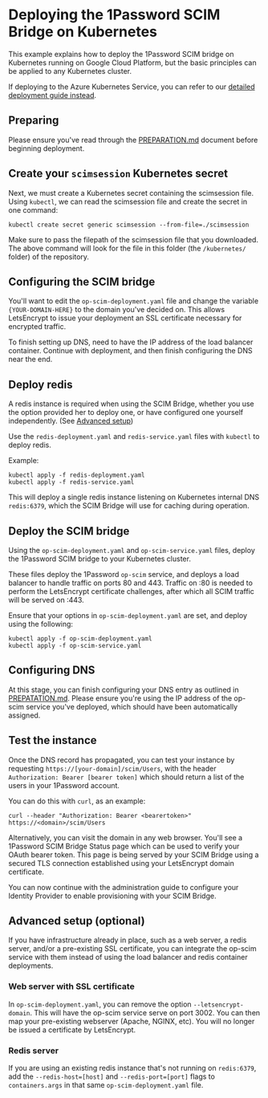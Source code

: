 # Deploying the 1Password SCIM Bridge on Kubernetes

This example explains how to deploy the 1Password SCIM bridge on Kubernetes running on Google Cloud Platform, but the basic principles can be applied to any Kubernetes cluster.

If deploying to the Azure Kubernetes Service, you can refer to our [detailed deployment guide instead](https://support.1password.com/cs/scim-deploy-azure/).

## Preparing

Please ensure you've read through the [PREPARATION.md](https://github.com/1Password/scim-examples/blob/master/PREPARATION.md) document before beginning deployment.

## Create your `scimsession` Kubernetes secret

Next, we must create a Kubernetes secret containing the scimsession file. Using `kubectl`, we can read the scimsession file and create the secret in one command:

```
kubectl create secret generic scimsession --from-file=./scimsession
```

Make sure to pass the filepath of the scimsession file that you downloaded.  The above command will look for the file in  this folder (the `/kubernetes/` folder) of the repository.


## Configuring the SCIM bridge

You'll want to edit the `op-scim-deployment.yaml` file and change the variable `{YOUR-DOMAIN-HERE}` to the domain you've decided on. This allows LetsEncrypt to issue your deployment an SSL certificate necessary for encrypted traffic. 

To finish setting up DNS, need to have the IP address of the load balancer container. Continue with deployment, and then finish configuring the DNS near the end.


## Deploy redis

A redis instance is required when using the SCIM Bridge, whether you use the option provided her to deploy one, or have configured one yourself independently. (See [Advanced setup](#Advanced-setup))

Use the `redis-deployment.yaml` and `redis-service.yaml` files with `kubectl` to deploy redis.

Example:

```
kubectl apply -f redis-deployment.yaml
kubectl apply -f redis-service.yaml
```

This will deploy a single redis instance listening on Kubernetes internal DNS `redis:6379`, which the SCIM Bridge will use for caching during operation. 


## Deploy the SCIM bridge 

Using the `op-scim-deployment.yaml` and `op-scim-service.yaml` files, deploy the 1Password SCIM bridge to your Kubernetes cluster.

These files deploy the 1Password `op-scim` service, and deploys a load balancer to handle traffic on ports 80 and 443. Traffic on :80 is needed to perform the LetsEncrypt certificate challenges, after which all SCIM traffic will be served on :443.

Ensure that your options in `op-scim-deployment.yaml` are set, and deploy using the following:

```
kubectl apply -f op-scim-deployment.yaml
kubectl apply -f op-scim-service.yaml
```


## Configuring DNS

At this stage, you can finish configuring your DNS entry as outlined in [PREPATATION.md](https://github.com/1Password/scim-examples/blob/master/PREPARATION.md). Please ensure you're using the IP address of the op-scim service you've deployed, which should have been automatically assigned.


## Test the instance

Once the DNS record has propagated, you can test your instance by requesting `https://[your-domain]/scim/Users`, with the header `Authorization: Bearer [bearer token]` which should return a list of the users in your 1Password account. 

You can do this with `curl`, as an example:
```
curl --header "Authorization: Bearer <bearertoken>" https://<domain>/scim/Users
```

Alternatively, you can visit the domain in any web browser. You'll see a 1Password SCIM Bridge Status page which can be used to verify your OAuth bearer token. This page is being served by your SCIM Bridge using a secured TLS connection established using your LetsEncrypt domain certificate.

You can now continue with the administration guide to configure your Identity Provider to enable provisioning with your SCIM Bridge.

## Advanced setup (optional)

If you have infrastructure already in place, such as a web server, a redis server, and/or a pre-existing SSL certificate, you can integrate the op-scim service with them instead of using the load balancer and redis container deployments.

### Web server with SSL certificate

In `op-scim-deployment.yaml`, you can remove the option `--letsencrypt-domain`. This will have the op-scim service serve on port 3002. You can then map your pre-existing webserver (Apache, NGINX, etc). You will no longer be issued a certificate by LetsEncrypt.

### Redis server

If you are using an existing redis instance that's not running on `redis:6379`, add the `--redis-host=[host]` and `--redis-port=[port]` flags to `containers.args` in that same `op-scim-deployment.yaml` file.
